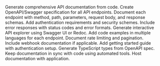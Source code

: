 Generate comprehensive API documentation from code. Create OpenAPI/Swagger specification for all API endpoints. Document each endpoint with method, path, parameters, request body, and response schemas. Add authentication requirements and security schemes. Include error responses with status codes and error formats. Generate interactive API explorer using Swagger UI or Redoc. Add code examples in multiple languages for each endpoint. Document rate limiting and pagination. Include webhook documentation if applicable. Add getting started guide with authentication setup. Generate TypeScript types from OpenAPI spec. Keep documentation in sync with code using automated tools. Host documentation with application.
